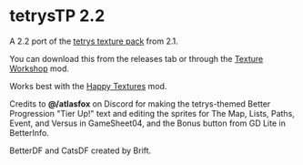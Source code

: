 # tetrysTP 2.2
A 2.2 port of the [tetrys texture pack](https://youtu.be/jF_AsnQ7OF8) from 2.1.

You can download this from the releases tab or through the [Texture Workshop](https://geode-sdk.org/mods/uproxide.textures) mod.

Works best with the [Happy Textures](https://geode-sdk.org/mods/alphalaneous.happy_textures) mod.

Credits to **@/atlasfox** on Discord for making the tetrys-themed Better Progression "Tier Up!" text and editing the sprites for The Map, Lists, Paths, Event, and Versus in GameSheet04, and the Bonus button from GD Lite in BetterInfo.

BetterDF and CatsDF created by Brift.
